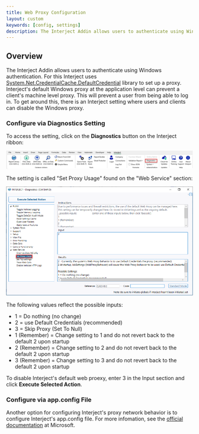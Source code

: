 ```yaml
---
title: Web Proxy Configuration
layout: custom
keywords: [config, settings]
description: The Interject Addin allows users to authenticate using Windows authentication. For this Interject uses the Microsoft DefaultCredential library to set up a proxy.
---
```

##  Overview

The Interject Addin allows users to authenticate using Windows authentication. For this Interject uses [System.Net.CredentialCache.DefaultCredential](https://learn.microsoft.com/en-us/dotnet/api/system.net.credentialcache.defaultcredentials) library to set up a proxy. Interject's default Windows proxy at the application level can prevent a client's machine level proxy. This will prevent a user from being able to log in. To get around this, there is an Interject setting where users and clients can disable the Windows proxy.

### Configure via Diagnostics Setting

To access the setting, click on the **Diagnostics** button on the Interject ribbon:

![](/images/App-Errors/DiagnosticsButton.png)
<br>

The setting is called "Set Proxy Usage" found on the "Web Service" section:

![](/images/App-Errors/DiagnosticsSetProxyUsage.png)
<br>

The following values reflect the possible inputs:

- 1 = Do nothing (no change)
- 2 = use Default Credentials (recommended)
- 3 = Skip Proxy (Set To Null)
- 1 (Remember) = Change setting to 1 and do not revert back to the default 2 upon startup
- 2 (Remember) = Change setting to 2 and do not revert back to the default 2 upon startup
- 3 (Remember) = Change setting to 3 and do not revert back to the default 2 upon startup

To disable Interject's default web proexy, enter 3 in the Input section and click **Execute Selected Action**.

### Configure via app.config File

Another option for configuring Interject's proxy network behavior is to configure Interject's app.config file. For more infomation, see the [official documentation](https://learn.microsoft.com/en-us/dotnet/framework/configure-apps/file-schema/network/defaultproxy-element-network-settings) at Microsoft.
